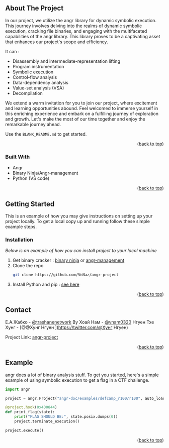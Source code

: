 <!-- ABOUT THE PROJECT -->
## About The Project

In our project, we utilize the angr library for dynamic symbolic execution. This journey involves delving into the realms of dynamic symbolic execution, cracking file binaries, and engaging with the multifaceted capabilities of the angr library. This library proves to be a captivating asset that enhances our project's scope and efficiency.

It can : 
- Disassembly and intermediate-representation lifting
- Program instrumentation
- Symbolic execution
- Control-flow analysis
- Data-dependency analysis
- Value-set analysis (VSA)
- Decompilation

We extend a warm invitation for you to join our project, where excitement and learning opportunities abound. Feel welcomed to immerse yourself in this enriching experience and embark on a fulfilling journey of exploration and growth. Let's make the most of our time together and enjoy the remarkable journey ahead.

Use the `BLANK_README.md` to get started.

<p align="right">(<a href="#readme-top">back to top</a>)</p>

### Built With

* Angr
* Binary Ninja/Angr-management
* Python (VS code)

<p align="right">(<a href="#readme-top">back to top</a>)</p>

<!-- GETTING STARTED -->
## Getting Started

This is an example of how you may give instructions on setting up your project locally.
To get a local copy up and running follow these simple example steps.

### Installation

_Below is an example of how you can install project to your local machine_

1. Get binary cracker : [binary ninja](https://binary.ninja/) or [angr-management](https://github.com/angr/angr-management)
2. Clone the repo
   ```sh
   git clone https://github.com/VnNaz/angr-project
   ```
3. Install Python and pip : [see here](https://pip.pypa.io/en/stable/installation/)

<p align="right">(<a href="#readme-top">back to top</a>)</p>

<!-- CONTACT -->
## Contact

Е.А.Жабко      - [@trashanenetwork](https://twitter.com/@trashanenetwork) 
Ву Хоай Нам    - [@vnam0320](https://twitter.com/@vnam0320) 
Нгуен Тхе Хунг - [@@Хунг Нгуен ](https://twitter.com/@Хунг Нгуен) 


Project Link: [angr-project](https://github.com/VnNaz/angr-project)

<p align="right">(<a href="#readme-top">back to top</a>)</p>


<!-- Example -->
## Example

angr does a lot of binary analysis stuff. To get you started, here's a simple example of using symbolic execution to get a flag in a CTF challenge.

```python
import angr

project = angr.Project("angr-doc/examples/defcamp_r100/r100", auto_load_libs=False)

@project.hook(0x400844)
def print_flag(state):
    print("FLAG SHOULD BE:", state.posix.dumps(0))
    project.terminate_execution()

project.execute()
```

<p align="right">(<a href="#readme-top">back to top</a>)</p>
